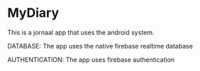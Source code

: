 # MyDiary
This is a jornaal app that uses the android system.

DATABASE:
The app uses the native firebase realtime database

AUTHENTICATION:
The app uses firebase authentication
